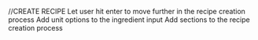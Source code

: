 //CREATE RECIPE
Let user hit enter to move further in the recipe creation process
Add unit options to the ingredient input
Add sections to the recipe creation process
